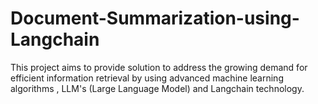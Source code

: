 # Document-Summarization-using-Langchain
This project aims to provide solution to address the growing demand for efficient information retrieval by using advanced machine learning algorithms , LLM's (Large Language Model) and Langchain technology. 
